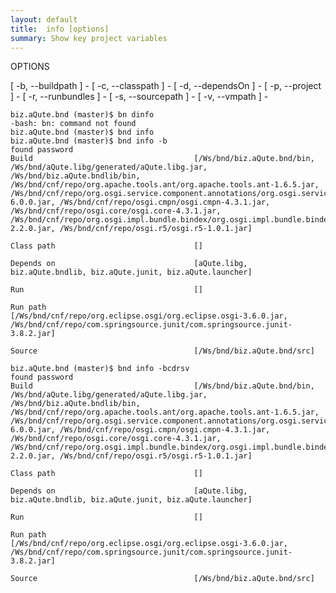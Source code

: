 ```yaml
---
layout: default
title:  info [options] 
summary: Show key project variables
---
```


OPTIONS

   [ -b, --buildpath ]        - 
   [ -c, --classpath ]        - 
   [ -d, --dependsOn ]        - 
   [ -p, --project <string> ] - 
   [ -r, --runbundles ]       - 
   [ -s, --sourcepath ]       - 
   [ -v, --vmpath ]           - 


	biz.aQute.bnd (master)$ bn dinfo
	-bash: bn: command not found
	biz.aQute.bnd (master)$ bnd info
	biz.aQute.bnd (master)$ bnd info -b
	found password 
	Build                                    [/Ws/bnd/biz.aQute.bnd/bin, /Ws/bnd/aQute.libg/generated/aQute.libg.jar, /Ws/bnd/biz.aQute.bndlib/bin, /Ws/bnd/cnf/repo/org.apache.tools.ant/org.apache.tools.ant-1.6.5.jar, /Ws/bnd/cnf/repo/org.osgi.service.component.annotations/org.osgi.service.component.annotations-6.0.0.jar, /Ws/bnd/cnf/repo/osgi.cmpn/osgi.cmpn-4.3.1.jar, /Ws/bnd/cnf/repo/osgi.core/osgi.core-4.3.1.jar, /Ws/bnd/cnf/repo/org.osgi.impl.bundle.bindex/org.osgi.impl.bundle.bindex-2.2.0.jar, /Ws/bnd/cnf/repo/osgi.r5/osgi.r5-1.0.1.jar]
	
	Class path                               []
	
	Depends on                               [aQute.libg, biz.aQute.bndlib, biz.aQute.junit, biz.aQute.launcher]
	
	Run                                      []
	
	Run path                                 [/Ws/bnd/cnf/repo/org.eclipse.osgi/org.eclipse.osgi-3.6.0.jar, /Ws/bnd/cnf/repo/com.springsource.junit/com.springsource.junit-3.8.2.jar]
	
	Source                                   [/Ws/bnd/biz.aQute.bnd/src]
	
	biz.aQute.bnd (master)$ bnd info -bcdrsv
	found password 
	Build                                    [/Ws/bnd/biz.aQute.bnd/bin, /Ws/bnd/aQute.libg/generated/aQute.libg.jar, /Ws/bnd/biz.aQute.bndlib/bin, /Ws/bnd/cnf/repo/org.apache.tools.ant/org.apache.tools.ant-1.6.5.jar, /Ws/bnd/cnf/repo/org.osgi.service.component.annotations/org.osgi.service.component.annotations-6.0.0.jar, /Ws/bnd/cnf/repo/osgi.cmpn/osgi.cmpn-4.3.1.jar, /Ws/bnd/cnf/repo/osgi.core/osgi.core-4.3.1.jar, /Ws/bnd/cnf/repo/org.osgi.impl.bundle.bindex/org.osgi.impl.bundle.bindex-2.2.0.jar, /Ws/bnd/cnf/repo/osgi.r5/osgi.r5-1.0.1.jar]
	
	Class path                               []
	
	Depends on                               [aQute.libg, biz.aQute.bndlib, biz.aQute.junit, biz.aQute.launcher]
	
	Run                                      []
	
	Run path                                 [/Ws/bnd/cnf/repo/org.eclipse.osgi/org.eclipse.osgi-3.6.0.jar, /Ws/bnd/cnf/repo/com.springsource.junit/com.springsource.junit-3.8.2.jar]
	
	Source                                   [/Ws/bnd/biz.aQute.bnd/src]
